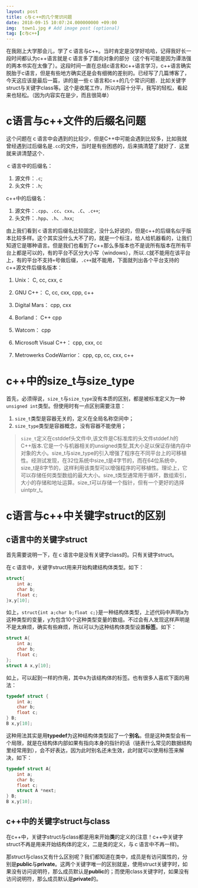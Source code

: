 ```yaml
---
layout: post
title: c与ｃ++的几个常识问题
date: 2018-09-15 10:07:24.000000000 +09:00
img:  town1.jpg # Add image post (optional)
tag: [c与c++]
---
```


在我刚上大学那会儿，学了ｃ语言与c++。当时肯定是没学好哈哈，记得我好长一段时间都认为c++语言就是ｃ语言多了面向对象的部分（这个有可能是因为谭浩强的两本书实在太像了）。这段时间一直在总结c语言和c++语言学习，c++语言确实脱胎于c语言，但是有些地方确实还是会有细微的差别的。已经写了几篇博客了，今天这应该是最后一篇，讲的是一些ｃ语言和c++的几个常识问题．比如关键字struct与关键字class等。这个是收尾工作，所以内容十分平，我写的轻松，看起来也轻松。（因为内容实在是少，而且很简单）

# c语言与c++文件的后缀名问题
这个问题在ｃ语言中会遇到的比较少，但是C++中可能会遇到比较多，比如我就曾经遇到过后缀名是`.cc`的文件，当时是有些困惑的，后来搞清楚了就好了．这里就来讲清楚这个．

ｃ语言中的后缀名：
1. 源文件：`.c`;
2. 头文件：`.h`;

c++中的后缀名：
1. 源文件：`.cpp`、`.cc`、`cxx`、`.C`、`.c++`;
2. 头文件：`.hpp`、`.h`、`.hxx`;

由上我们看到ｃ语言的后缀名比较固定，没什么好说的，但是c++的后缀名似乎版本比较多样。这个其实没什么大不了的，就是一个标注，给人给机器看的，让我们知道它是哪种语言。但是我们也看到了c++那么多版本也不是说所有版本在所有平台上都是可以的，有的平台不区分大小写（windows），所以`.C`就不能用在该平台上，有的平台不支持`+`号做后缀，`.c++`就不能用，下面就列出各个平台支持的c++源文件后缀名版本：

1. Unix： C, cc, cxx, c

2. GNU C++： C, cc, cxx, cpp, c++

3. Digital Mars： cpp, cxx

4. Borland： C++ cpp

5. Watcom： cpp

6. Microsoft Visual C++： cpp, cxx, cc

7. Metrowerks CodeWarrior： cpp, cp, cc, cxx, c++


# c++中的size_t与size_type
首先，必须得说，`size_t`与`size_type`没有本质的区别，都是被标准定义为一种`unsigned int`类型。但使用时有一点区别需要注意：
1. `size_t`类型是容器无关的，定义在全局名称空间中；
2. `size_type`类型是容器概念，没有容器不能使用；

> `size_t`定义在cstddef头文件中,该文件是C标准库的头文件stddef.h的C++版本.它是一个与机器相关的unsigned类型,其大小足以保证存储内存中对象的大小。size_t与size_type的引入增强了程序在不同平台上的可移植性。经测试发现，在32位系统中size_t是4字节的，而在64位系统中，size_t是8字节的，这样利用该类型可以增强程序的可移植性。理论上，它可以存储任何类型数组的最大大小。size_t类型通常用于循环，数组索引，大小的存储和地址运算。size_t可以存储一个指针，但有一个更好的选择uintptr_t。


# c语言与c++中关键字struct的区别
## c语言中的关键字struct
首先需要说明一下，在ｃ语言中是没有关键字class的。只有关键字struct。

在ｃ语言中，关键字struct用来开始构建结构体类型。如下：
```c
struct{
    int a;
    char b;
    float c;
}x,y[10];
```
如上，`struct{int a;char b;float c;}`是一种结构体类型，上述代码中声明a为这种类型的变量，y为包含10个这种类型变量的数组。不过会有人发现这样声明是不是太麻烦，确实有些麻烦，所以可以为这种结构体类型设置**标签**。如下：
```c
struct A{
    int a;
    char b;
    float c;
};
struct A x,y[10];
```
如上，可以起到一样的作用，其中`A`为该结构体的标签。也有很多人喜欢下面的用法：
```c
typedef struct {
    int a;
    char b;
    float c;
} B;
B x,y[10];
```
这种用法其实是用**typedef**为这种结构体类型起了一个**别名**。但是这种类型会有一个局限，就是在结构体内部如果有指向本身的指针的话（链表什么常见的数据结构里经常用到），会不好表达，因为此时别名还未生效，此时就可以使用标签来解决，如下：
```c
typedef struct A{
    int a;
    char b;
    float c;
    struct A *next;
} B;
B x,y[10];
```

## c++中的关键字struct与class
在c++中，关键字struct与class都是用来开始**类**的定义的(注意！c++中关键字struct不再是用来开始结构体的定义，二是类的定义，与ｃ语言中不再一样)。

那struct与class又有什么区别呢？我们都知道在类中，成员是有访问属性的，分别是**public**与**private**。这两个关键字唯一的区别就是，使用struct关键字时，如果没有访问说明符，那么成员默认是**public**的；而使用class关键字时，如果没有访问说明符，那么成员默认是**private**的。

